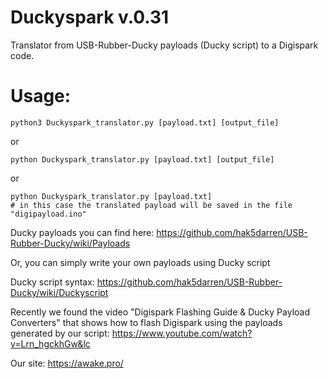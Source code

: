 # Duckyspark v.0.31

Translator from USB-Rubber-Ducky payloads (Ducky script) to a Digispark code.


# Usage:

    python3 Duckyspark_translator.py [payload.txt] [output_file] 
or

    python Duckyspark_translator.py [payload.txt] [output_file]

or

    python Duckyspark_translator.py [payload.txt]
    # in this case the translated payload will be saved in the file "digipayload.ino"

Ducky payloads you can find here:   https://github.com/hak5darren/USB-Rubber-Ducky/wiki/Payloads

Or, you can simply write your own payloads using Ducky script

Ducky script syntax:                https://github.com/hak5darren/USB-Rubber-Ducky/wiki/Duckyscript

Recently we found the video "Digispark Flashing Guide & Ducky Payload Converters" that shows how to flash Digispark using the payloads generated by our script:     https://www.youtube.com/watch?v=Lrn_hgckhGw&lc

Our site: https://awake.pro/

